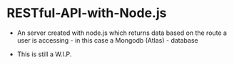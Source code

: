 # RESTful-API-with-Node.js

- An server created with node.js which returns data based on the route a user is accessing - in this case a Mongodb (Atlas) - database


- This is still a W.I.P.
